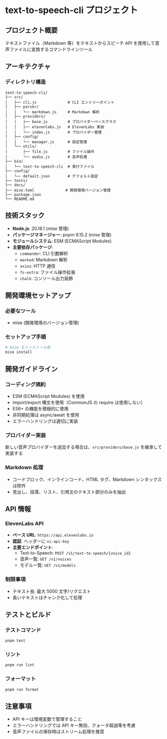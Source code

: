 # text-to-speech-cli プロジェクト

## プロジェクト概要
テキストファイル（Markdown 等）をテキストからスピーチ API を使用して音声ファイルに変換するコマンドラインツール

## アーキテクチャ

### ディレクトリ構造
```
text-to-speech-cli/
├── src/
│   ├── cli.js              # CLI エントリーポイント
│   ├── parser/
│   │   └── markdown.js     # Markdown 解析
│   ├── providers/
│   │   ├── base.js         # プロバイダーベースクラス
│   │   ├── elevenlabs.js   # ElevenLabs 実装
│   │   └── index.js        # プロバイダー管理
│   ├── config/
│   │   └── manager.js      # 設定管理
│   └── utils/
│       ├── file.js         # ファイル操作
│       └── audio.js        # 音声処理
├── bin/
│   └── text-to-speech-cli  # 実行ファイル
├── config/
│   └── default.json        # デフォルト設定
├── tests/
├── docs/
├── mise.toml              # 開発環境バージョン管理
├── package.json
└── README.md
```

## 技術スタック
- **Node.js**: 20.18.1 (mise 管理)
- **パッケージマネージャー**: pnpm 9.15.2 (mise 管理)
- **モジュールシステム**: ESM (ECMAScript Modules)
- **主要依存パッケージ**:
  - `commander`: CLI 引数解析
  - `marked`: Markdown 解析
  - `axios`: HTTP 通信
  - `fs-extra`: ファイル操作拡張
  - `chalk`: コンソール出力装飾

## 開発環境セットアップ

### 必要なツール
- mise (開発環境のバージョン管理)

### セットアップ手順
```bash
# mise をインストール後
mise install
```

## 開発ガイドライン

### コーディング規約
- ESM (ECMAScript Modules) を使用
- import/export 構文を使用（CommonJS の require は使用しない）
- ES6+ の機能を積極的に使用
- 非同期処理は async/await を使用
- エラーハンドリングは適切に実装

### プロバイダー実装
新しい音声プロバイダーを追加する場合は、`src/providers/base.js` を継承して実装する

### Markdown 処理
- コードブロック、インラインコード、HTML タグ、Markdown シンタックスは除外
- 見出し、段落、リスト、引用文のテキスト部分のみを抽出

## API 情報

### ElevenLabs API
- **ベース URL**: `https://api.elevenlabs.io`
- **認証**: ヘッダーに `xi-api-key`
- **主要エンドポイント**:
  - Text-to-Speech: `POST /v1/text-to-speech/{voice_id}`
  - 音声一覧: `GET /v1/voices`
  - モデル一覧: `GET /v1/models`

### 制限事項
- テキスト長: 最大 5000 文字/リクエスト
- 長いテキストはチャンク化して処理

## テストとビルド

### テストコマンド
```bash
pnpm test
```

### リント
```bash
pnpm run lint
```

### フォーマット
```bash
pnpm run format
```

## 注意事項
- API キーは環境変数で管理すること
- エラーハンドリングでは API キー無効、クォータ超過等を考慮
- 音声ファイルの保存時はストリーム処理を推奨